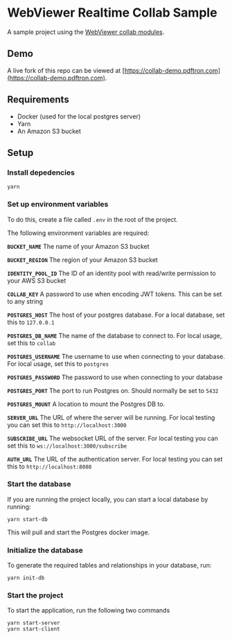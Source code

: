 # WebViewer Realtime Collab Sample

A sample project using the [WebViewer collab modules](https://collaboration.pdftron.com/).

## Demo

A live fork of this repo can be viewed at [https://collab-demo.pdftron.com](https://collab-demo.pdftron.com).

## Requirements

- Docker (used for the local postgres server)
- Yarn
- An Amazon S3 bucket

## Setup

### Install depedencies

```
yarn
```

### Set up environment variables

To do this, create a file called `.env` in the root of the project.

The following environment variables are required:

**`BUCKET_NAME`** The name of your Amazon S3 bucket

**`BUCKET_REGION`** The region of your Amazon S3 bucket

**`IDENTITY_POOL_ID`** The ID of an identity pool with read/write permission to your AWS S3 bucket

**`COLLAB_KEY`** A password to use when encoding JWT tokens. This can be set to any string

**`POSTGRES_HOST`** The host of your postgres database. For a local database, set this to `127.0.0.1`

**`POSTGRES_DB_NAME`** The name of the database to connect to. For local usage, set this to `collab`

**`POSTGRES_USERNAME`** The username to use when connecting to your database. For local usage, set this to `postgres`

**`POSTGRES_PASSWORD`** The password to use when connecting to your database

**`POSTGRES_PORT`** The port to run Postgres on. Should normally be set to `5432`

**`POSTGRES_MOUNT`** A location to mount the Postgres DB to.

**`SERVER_URL`** The URL of where the server will be running. For local testing you can set this to `http://localhost:3000`

**`SUBSCRIBE_URL`** The websocket URL of the server. For local testing you can set this to `ws://localhost:3000/subscribe`

**`AUTH_URL`** The URL of the authentication server. For local testing you can set this to `http://localhost:8080`

### Start the database

If you are running the project locally, you can start a local database by running:

```
yarn start-db
```

This will pull and start the Postgres docker image.

### Initialize the database

To generate the required tables and relationships in your database, run:

```
yarn init-db
```

### Start the project

To start the application, run the following two commands

```
yarn start-server
yarn start-client
```

